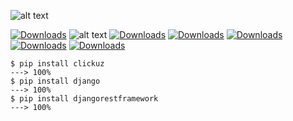 ![alt text](https://i.imgur.com/JodvWCx.jpg)

[![Downloads](https://pepy.tech/badge/clickuz)](https://pepy.tech/project/clickuz)
![alt text](https://img.shields.io/badge/code%20style-black-000000.svg)
[![Downloads](https://img.shields.io/pypi/v/clickuz)](https://pypi.org/project/ClickUz)
[![Downloads](https://black.readthedocs.io/en/stable/_static/license.svg)](https://github.com/begyy/ClickUz/blob/master/LICENSE)
[![Downloads](https://img.shields.io/badge/docs-passing-green)](https://begyy.github.io/ClickUz/)
[![Downloads](https://img.shields.io/badge/telegram-djangouzb-green)](https://t.me/djangouzb)
[![Downloads](https://img.shields.io/badge/author-begyy-green)](https://t.me/begyy)
<div class="termy">

```console
$ pip install clickuz
---> 100%
$ pip install django
---> 100%
$ pip install djangorestframework
---> 100%
```

</div>
